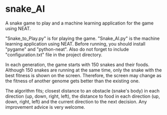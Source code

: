 # snake_AI
A snake game to play and a machine learning application for the game using NEAT.

"Snake_to_Play.py" is for playing the game. "Snake_AI.py" is the machine learning application using NEAT.
Before running, you should install "pygame" and "python-neat". Also do not forget to include "configuration.txt" file in the project directory.

In each generation, the game starts with 150 snakes and their foods. Although 150 snakes are running at the same time, only the snake with the best fitness is shown on the screen. Therefore, the screen may change as the fitness of another genome gets better than the existing one.

The algorithm fits; closest distance to an obstacle (snake's body) in each direction (up, down, right, left), the distance to food in each direction (up, down, right, left) and the current direction to the next decision. Any improvement advice is very welcome.
